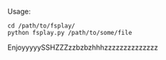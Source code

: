Usage:

    cd /path/to/fsplay/
    python fsplay.py /path/to/some/file

EnjoyyyyySSHZZZzzbzbzhhhzzzzzzzzzzzzzz
